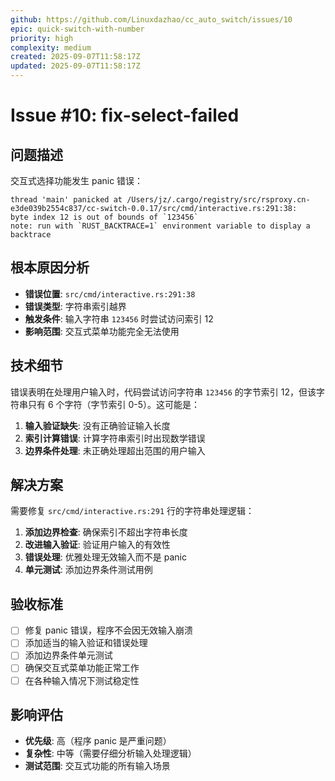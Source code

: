 ```yaml
---
github: https://github.com/Linuxdazhao/cc_auto_switch/issues/10
epic: quick-switch-with-number
priority: high
complexity: medium
created: 2025-09-07T11:58:17Z
updated: 2025-09-07T11:58:17Z
---
```


# Issue #10: fix-select-failed

## 问题描述

交互式选择功能发生 panic 错误：

```
thread 'main' panicked at /Users/jz/.cargo/registry/src/rsproxy.cn-e3de039b2554c837/cc-switch-0.0.17/src/cmd/interactive.rs:291:38:
byte index 12 is out of bounds of `123456`
note: run with `RUST_BACKTRACE=1` environment variable to display a backtrace
```

## 根本原因分析

- **错误位置**: `src/cmd/interactive.rs:291:38`
- **错误类型**: 字符串索引越界
- **触发条件**: 输入字符串 `123456` 时尝试访问索引 12
- **影响范围**: 交互式菜单功能完全无法使用

## 技术细节

错误表明在处理用户输入时，代码尝试访问字符串 `123456` 的字节索引 12，但该字符串只有 6 个字符（字节索引 0-5）。这可能是：

1. **输入验证缺失**: 没有正确验证输入长度
2. **索引计算错误**: 计算字符串索引时出现数学错误
3. **边界条件处理**: 未正确处理超出范围的用户输入

## 解决方案

需要修复 `src/cmd/interactive.rs:291` 行的字符串处理逻辑：

1. **添加边界检查**: 确保索引不超出字符串长度
2. **改进输入验证**: 验证用户输入的有效性
3. **错误处理**: 优雅处理无效输入而不是 panic
4. **单元测试**: 添加边界条件测试用例

## 验收标准

- [ ] 修复 panic 错误，程序不会因无效输入崩溃
- [ ] 添加适当的输入验证和错误处理
- [ ] 添加边界条件单元测试
- [ ] 确保交互式菜单功能正常工作
- [ ] 在各种输入情况下测试稳定性

## 影响评估

- **优先级**: 高（程序 panic 是严重问题）
- **复杂性**: 中等（需要仔细分析输入处理逻辑）
- **测试范围**: 交互式功能的所有输入场景